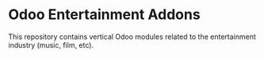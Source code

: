 # Odoo Entertainment Addons

This repository contains vertical Odoo modules related to the entertainment industry (music, film, etc).
